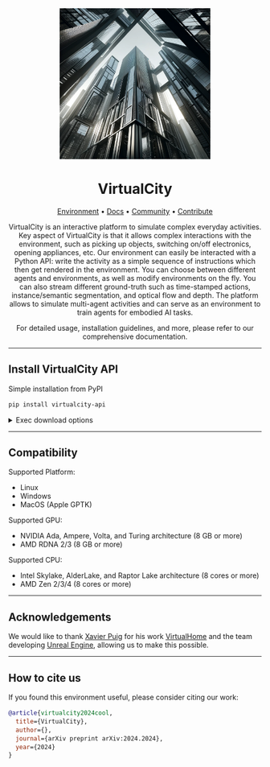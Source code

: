 <div align="center">
<div align="center">
 <img src="assets/environment.png" width="300px" style="max-width: 100%;">
</div>

# VirtualCity

<p align="center">
  <a href="https://">Environment</a> •
  <a href="https://">Docs</a> •
  <a href="#community">Community</a> •
  <a href="https://">Contribute</a>
</p>

VirtualCity is an interactive platform to simulate complex everyday activities. Key aspect of VirtualCity is that it allows complex interactions with the environment, such as picking up objects, switching on/off electronics, opening appliances, etc. Our environment can easily be interacted with a Python API: write the activity as a simple sequence of instructions which then get rendered in the environment. You can choose between different agents and environments, as well as modify environments on the fly. You can also stream different ground-truth such as time-stamped actions, instance/semantic segmentation, and optical flow and depth. The platform allows to simulate multi-agent activities and can serve as an environment to train agents for embodied AI tasks.

For detailed usage, installation guidelines, and more, please refer to our comprehensive documentation.

</div>

______________________________________________________________________

## Install VirtualCity API

Simple installation from PyPI

```bash
pip install virtualcity-api
```

<details>
  <summary>Exec download options</summary>

<div align="left">
 <a href="https://">Linux</a>
</div>
<div align="left">
 <a href="https://">Windows</a>
</div>
</details>

______________________________________________________________________


## Compatibility
Supported Platform:
* Linux
* Windows
* MacOS (Apple GPTK)

Supported GPU:
* NVIDIA Ada, Ampere, Volta, and Turing architecture (8 GB or more)
* AMD RDNA 2/3 (8 GB or more)

Supported CPU:
* Intel Skylake, AlderLake, and Raptor Lake architecture (8 cores or more)
* AMD Zen 2/3/4 (8 cores or more)

______________________________________________________________________

## Acknowledgements
We would like to thank [Xavier Puig](https://www.xavierpuigf.com/) for his work [VirtualHome](https://github.com/xavierpuigf/virtualhome) and the team developing [Unreal Engine](https://www.unrealengine.com/), allowing us to make this possible. 

______________________________________________________________________


## How to cite us
If you found this environment useful, please consider citing our work:

```bibtex
@article{virtualcity2024cool,
  title={VirtualCity},
  author={},
  journal={arXiv preprint arXiv:2024.2024},
  year={2024}
}
```